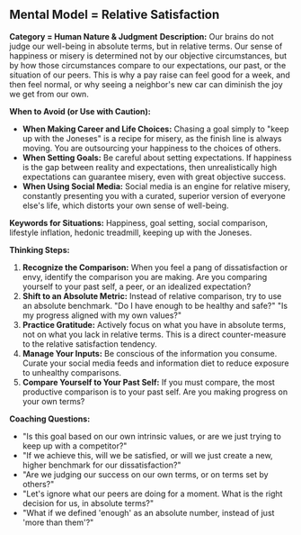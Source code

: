 ## Mental Model = Relative Satisfaction

**Category = Human Nature & Judgment**
**Description:** 
Our brains do not judge our well-being in absolute terms, but in relative terms. Our sense of happiness or misery is determined not by our objective circumstances, but by how those circumstances compare to our expectations, our past, or the situation of our peers. This is why a pay raise can feel good for a week, and then feel normal, or why seeing a neighbor's new car can diminish the joy we get from our own.

**When to Avoid (or Use with Caution):**
- **When Making Career and Life Choices:** Chasing a goal simply to "keep up with the Joneses" is a recipe for misery, as the finish line is always moving. You are outsourcing your happiness to the choices of others.
- **When Setting Goals:** Be careful about setting expectations. If happiness is the gap between reality and expectations, then unrealistically high expectations can guarantee misery, even with great objective success.
- **When Using Social Media:** Social media is an engine for relative misery, constantly presenting you with a curated, superior version of everyone else's life, which distorts your own sense of well-being.

**Keywords for Situations:** 
Happiness, goal setting, social comparison, lifestyle inflation, hedonic treadmill, keeping up with the Joneses.

**Thinking Steps:**
1. **Recognize the Comparison:** When you feel a pang of dissatisfaction or envy, identify the comparison you are making. Are you comparing yourself to your past self, a peer, or an idealized expectation?
2. **Shift to an Absolute Metric:** Instead of relative comparison, try to use an absolute benchmark. "Do I have enough to be healthy and safe?" "Is my progress aligned with my own values?"
3. **Practice Gratitude:** Actively focus on what you have in absolute terms, not on what you lack in relative terms. This is a direct counter-measure to the relative satisfaction tendency.
4. **Manage Your Inputs:** Be conscious of the information you consume. Curate your social media feeds and information diet to reduce exposure to unhealthy comparisons.
5. **Compare Yourself to Your Past Self:** If you must compare, the most productive comparison is to your past self. Are you making progress on your own terms?

**Coaching Questions:**
- "Is this goal based on our own intrinsic values, or are we just trying to keep up with a competitor?"
- "If we achieve this, will we be satisfied, or will we just create a new, higher benchmark for our dissatisfaction?"
- "Are we judging our success on our own terms, or on terms set by others?"
- "Let's ignore what our peers are doing for a moment. What is the right decision for us, in absolute terms?"
- "What if we defined 'enough' as an absolute number, instead of just 'more than them'?" 